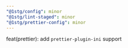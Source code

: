 ```yaml
---
"@1stg/config": minor
"@1stg/lint-staged": minor
"@1stg/prettier-config": minor
---
```


feat(prettier): add `prettier-plugin-ini` support
